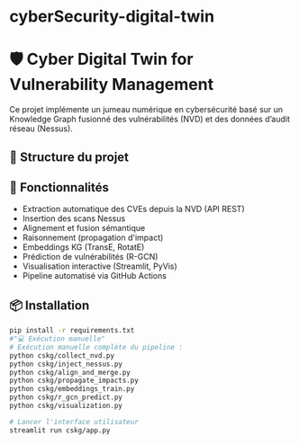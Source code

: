 # cyberSecurity-digital-twin
# 🛡️ Cyber Digital Twin for Vulnerability Management

Ce projet implémente un jumeau numérique en cybersécurité basé sur un Knowledge Graph fusionné des vulnérabilités (NVD) et des données d’audit réseau (Nessus).

## 📁 Structure du projet


## 🚀 Fonctionnalités

- Extraction automatique des CVEs depuis la NVD (API REST)
- Insertion des scans Nessus
- Alignement et fusion sémantique
- Raisonnement (propagation d'impact)
- Embeddings KG (TransE, RotatE)
- Prédiction de vulnérabilités (R-GCN)
- Visualisation interactive (Streamlit, PyVis)
- Pipeline automatisé via GitHub Actions

## 📦 Installation

```bash
pip install -r requirements.txt
#"💻 Exécution manuelle"
# Exécution manuelle complète du pipeline :
python cskg/collect_nvd.py
python cskg/inject_nessus.py
python cskg/align_and_merge.py
python cskg/propagate_impacts.py
python cskg/embeddings_train.py
python cskg/r_gcn_predict.py
python cskg/visualization.py

# Lancer l'interface utilisateur
streamlit run cskg/app.py
